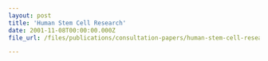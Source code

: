 ```yaml
---
layout: post
title: 'Human Stem Cell Research'
date: 2001-11-08T00:00:00.000Z
file_url: /files/publications/consultation-papers/human-stem-cell-research.pdf

---
```


